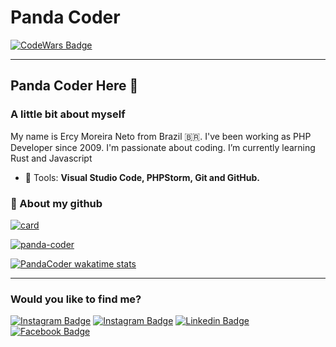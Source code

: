 # Panda Coder

[![CodeWars Badge](https://www.codewars.com/users/panda-coder/badges/large)](https://www.codewars.com/users/panda-coder)

-----

## Panda Coder Here 👋

### A little bit about myself

My name is Ercy Moreira Neto from Brazil 🇧🇷. I've been working as PHP Developer since 2009. I'm passionate about coding. I’m currently learning Rust and Javascript

- 💼 Tools: **Visual Studio Code, PHPStorm, Git and GitHub.**

### :file_folder: About my github


[![card](https://github-readme-stats.vercel.app/api?username=panda-coder&theme=dark&show_icons=true)](https://github.com/panda-coder/)

[![panda-coder](https://github-readme-stats.vercel.app/api/top-langs/?username=panda-coder&hide=html&layout=compact&theme=dark&langs_count=10)](https://github.com/panda-coder/)

[![PandaCoder wakatime stats](https://github-readme-stats.vercel.app/api/wakatime?username=pandaCoder&theme=dark)](https://github.com/panda-coder/)


---

### Would you like to find me?


[![Instagram Badge](https://img.shields.io/badge/-GMAIL-red?style=flat-square&logo=Gmail&logoColor=white&link=mailto:ercym.neto@gmail.com)](mailto:ercym.neto@gmail.com)
[![Instagram Badge](https://img.shields.io/badge/-Instagram-000000?style=flat-square&logo=Instagram&logoColor=white&link=https://www.instagram.com/ercy.mn/)](https://www.instagram.com/ercy.mn/)
[![Linkedin Badge](https://img.shields.io/badge/-LinkedIn-blue?style=flat-square&logo=Linkedin&logoColor=white&link=https://www.linkedin.com/in/ercymneto)](https://www.linkedin.com/in/ercymneto/)
[![Facebook Badge](https://img.shields.io/badge/-Facebook-3b5998?style=flat-square&logo=Facebook&logoColor=white&link=https://www.facebook.com/ercy.moreiraneto/)](https://www.facebook.com/ercy.moreiraneto/)



<!--
**panda-coder/panda-coder** is a ✨ _special_ ✨ repository because its `README.md` (this file) appears on your GitHub profile.

Here are some ideas to get you started:

- 🔭 I’m currently working on ...
- 🌱 I’m currently learning ...
- 👯 I’m looking to collaborate on ...
- 🤔 I’m looking for help with ...
- 💬 Ask me about ...
- 📫 How to reach me: ...
- 😄 Pronouns: ...
- ⚡ Fun fact: ...
-->
